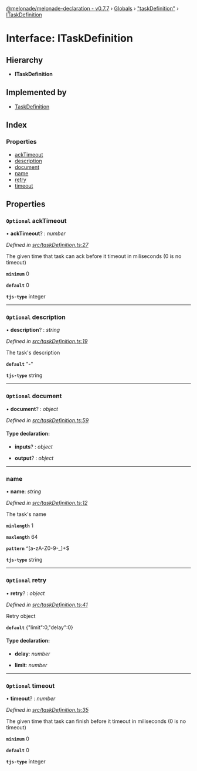 [@melonade/melonade-declaration - v0.7.7](../README.md) › [Globals](../globals.md) › ["taskDefinition"](../modules/_taskdefinition_.md) › [ITaskDefinition](_taskdefinition_.itaskdefinition.md)

# Interface: ITaskDefinition

## Hierarchy

* **ITaskDefinition**

## Implemented by

* [TaskDefinition](../classes/_taskdefinition_.taskdefinition.md)

## Index

### Properties

* [ackTimeout](_taskdefinition_.itaskdefinition.md#optional-acktimeout)
* [description](_taskdefinition_.itaskdefinition.md#optional-description)
* [document](_taskdefinition_.itaskdefinition.md#optional-document)
* [name](_taskdefinition_.itaskdefinition.md#name)
* [retry](_taskdefinition_.itaskdefinition.md#optional-retry)
* [timeout](_taskdefinition_.itaskdefinition.md#optional-timeout)

## Properties

### `Optional` ackTimeout

• **ackTimeout**? : *number*

*Defined in [src/taskDefinition.ts:27](https://github.com/devit-tel/melonade-declaration/blob/3e3ea40/src/taskDefinition.ts#L27)*

The given time that task can ack before it timeout in miliseconds (0 is no timeout)

**`minimum`** 0

**`default`** 0

**`tjs-type`** integer

___

### `Optional` description

• **description**? : *string*

*Defined in [src/taskDefinition.ts:19](https://github.com/devit-tel/melonade-declaration/blob/3e3ea40/src/taskDefinition.ts#L19)*

The task's description

**`default`** "-"

**`tjs-type`** string

___

### `Optional` document

• **document**? : *object*

*Defined in [src/taskDefinition.ts:59](https://github.com/devit-tel/melonade-declaration/blob/3e3ea40/src/taskDefinition.ts#L59)*

#### Type declaration:

* **inputs**? : *object*

* **output**? : *object*

___

###  name

• **name**: *string*

*Defined in [src/taskDefinition.ts:12](https://github.com/devit-tel/melonade-declaration/blob/3e3ea40/src/taskDefinition.ts#L12)*

The task's name

**`minlength`** 1

**`maxlength`** 64

**`pattern`** ^[a-zA-Z0-9-_]+$

**`tjs-type`** string

___

### `Optional` retry

• **retry**? : *object*

*Defined in [src/taskDefinition.ts:41](https://github.com/devit-tel/melonade-declaration/blob/3e3ea40/src/taskDefinition.ts#L41)*

Retry object

**`default`** {"limit":0,"delay":0}

#### Type declaration:

* **delay**: *number*

* **limit**: *number*

___

### `Optional` timeout

• **timeout**? : *number*

*Defined in [src/taskDefinition.ts:35](https://github.com/devit-tel/melonade-declaration/blob/3e3ea40/src/taskDefinition.ts#L35)*

The given time that task can finish before it timeout in miliseconds (0 is no timeout)

**`minimum`** 0

**`default`** 0

**`tjs-type`** integer
